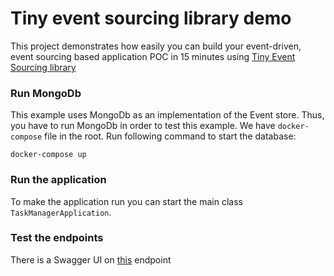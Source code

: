 # Tiny event sourcing library demo
This project demonstrates how easily you can build your event-driven, event sourcing based application POC in 15 minutes
using [Tiny Event Sourcing library](https://github.com/andrsuh/tiny-event-sourcing)

### Run MongoDb
This example uses MongoDb as an implementation of the Event store.
Thus, you have to run MongoDb in order to test this example. We have `docker-compose` file in the root.
 Run following command to start the database:

```
docker-compose up
```

### Run the application
To make the application run you can start the main class `TaskManagerApplication`.

### Test the endpoints
There is a Swagger UI on [this](http://localhost:8081/swagger-ui/) endpoint
